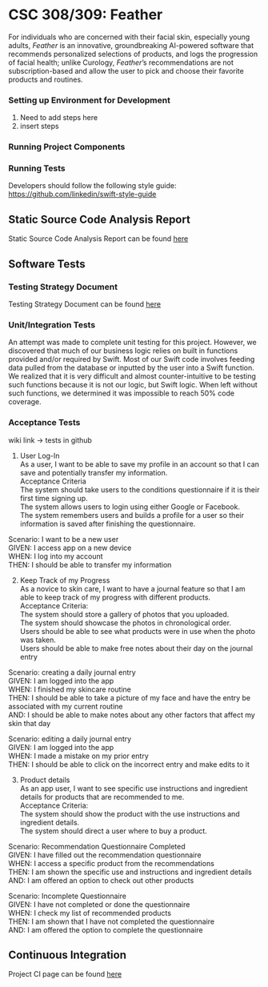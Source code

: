 # CSC 308/309: Feather
For individuals who are concerned with their facial skin, especially young adults, _Feather_ is an innovative, groundbreaking AI-powered software that recommends personalized selections of products, and logs the progression of facial health; unlike Curology, _Feather_’s recommendations are not subscription-based and allow the user to pick and choose their favorite products and routines.
### Setting up Environment for Development
1. Need to add steps here
2. insert steps

### Running Project Components

### Running Tests

Developers should follow the following style guide:
https://github.com/linkedin/swift-style-guide

## Static Source Code Analysis Report
Static Source Code Analysis Report can be found [here](https://github.com/mmachiya/feather/wiki/Static-Source-Code-Analysis-Report)
## Software Tests
### Testing Strategy Document
Testing Strategy Document can be found [here](https://github.com/mmachiya/feather/wiki/Testing-Strategy-Document)
### Unit/Integration Tests
   An attempt was made to complete unit testing for this project. However, we discovered that much of our business logic relies on built in functions provided and/or required by Swift. Most of our Swift code involves feeding data pulled from the database or inputted by the user into a Swift function. We realized that it is very difficult and almost counter-intuitive to be testing such functions because it is not our logic, but Swift logic. When left without such functions, we determined it was impossible to reach 50% code coverage. 
### Acceptance Tests
wiki link -> tests in github

1. User Log-In  
As a user, I want to be able to save my profile in an account so that I can save and potentially transfer my information.  
Acceptance Criteria  
The system should take users to the conditions questionnaire if it is their first time signing up.  
The system allows users to login using either Google or Facebook.  
The system remembers users and builds a profile for a user so their information is saved after finishing the                 questionnaire.  

Scenario: I want to be a new user  
GIVEN: I access app on a new device   
WHEN: I log into my account  
THEN: I should be able to transfer my information  
  
2. Keep Track of my Progress  
As a novice to skin care, I want to have a journal feature so that I am able to keep track of my progress with different products.  
Acceptance Criteria:   
The system should store a gallery of photos that you uploaded.  
The system should showcase the photos in chronological order.  
Users should be able to see what products were in use when the photo was taken.  
Users should be able to make free notes about their day on the journal entry  

Scenario: creating a daily journal entry  
GIVEN: I am logged into the app  
WHEN: I finished my skincare routine  
THEN: I should be able to take a picture of my face and have the entry be associated with my current routine  
AND: I should be able to make notes about any other factors that affect my skin that day  

Scenario: editing a daily journal entry  
GIVEN: I am logged into the app  
WHEN: I made a mistake on my prior entry  
THEN: I should be able to click on the incorrect entry and make edits to it  

3. Product details  
As an app user, I want to see specific use instructions and ingredient details for products that are recommended to me.  
Acceptance Criteria:  
The system should show the product with the use instructions and ingredient details.  
The system should direct a user where to buy a product.   

Scenario: Recommendation Questionnaire Completed  
GIVEN: I have filled out the recommendation questionnaire   
WHEN: I access a specific product from the recommendations  
THEN: I am shown the specific use and instructions and ingredient details  
AND: I am offered an option to check out other products  

Scenario: Incomplete Questionnaire  
GIVEN: I have not completed or done the questionnaire  
WHEN: I check my list of recommended products  
THEN: I am shown that I have not completed the questionnaire  
AND: I am offered the option to complete the questionnaire  


## Continuous Integration
Project CI page can be found [here](https://travis-ci.org/mmachiya/feather)

